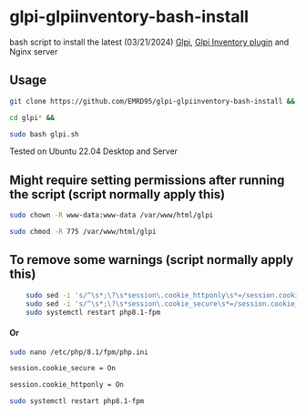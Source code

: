 # glpi-glpiinventory-bash-install
bash script to install the latest (03/21/2024) [Glpi](https://github.com/glpi-project/glpi/releases), [Glpi Inventory plugin](https://github.com/glpi-project/glpi-inventory-plugin/releases) and Nginx server

## Usage

```bash
git clone https://github.com/EMRD95/glpi-glpiinventory-bash-install &&

cd glpi* &&

sudo bash glpi.sh
```

Tested on Ubuntu 22.04 Desktop and Server

## Might require setting permissions after running the script (script normally apply this)
```bash
sudo chown -R www-data:www-data /var/www/html/glpi
```
```bash
sudo chmod -R 775 /var/www/html/glpi
```
## To remove some warnings (script normally apply this)

```bash
    sudo sed -i 's/^\s*;\?\s*session\.cookie_httponly\s*=/session.cookie_httponly = On/' /etc/php/8.1/fpm/php.ini &&
    sudo sed -i 's/^\s*;\?\s*session\.cookie_secure\s*=/session.cookie_secure = On/' /etc/php/8.1/fpm/php.ini &&
    sudo systemctl restart php8.1-fpm
```

#### Or

```bash
sudo nano /etc/php/8.1/fpm/php.ini
```
```bash
session.cookie_secure = On
```
```bash
session.cookie_httponly = On
```
```bash
sudo systemctl restart php8.1-fpm
```
